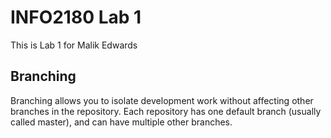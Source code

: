 # INFO2180 Lab 1
This is Lab 1 for Malik Edwards


## Branching

Branching allows you to isolate development work without affecting other branches in the repository. Each repository has one default branch (usually called master), and can have multiple other branches.
